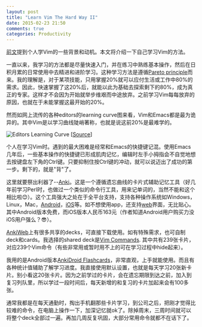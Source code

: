 ```yaml
---
layout: post
title: "Learn Vim The Hard Way II"
date: 2015-02-23 21:50
comments: true
categories: Productivity
---
```


[前文](http://blog.pzheng.me/2015/02/22/learn-vim-the-hard-way-i/)提到个人学Vim的一些背景和动机。本文将介绍一下自己学习Vim的方法。

<!--more-->

一直以来，我学习的方法都是尽量快速入门，并在练习中熟练基本操作，然后在日积月累的日常使用中去精进和进阶学习。这种学习方法是遵循[Pareto principle](http://en.wikipedia.org/wiki/Pareto_principle)而来。我的理解是，对于某项技能，只用掌握20%就可以应付生活或工作中80%的需求。因此，快速掌握了这20%后，就能以此为基础去探索剩下的80%，成为真正的专家。这样才不会因为开始就举步维艰而中途放弃。之前学习Vim每每放弃的原因，也就在于未能掌握这最开始的20%。

然而如网上流传的各种editors的learning curve图来看，Vim和Emacs都是最为诡异的。其中Vim是以学习曲线陡峭著称，也就是说这前20%是最难学的。

![Editors Learning Curve](https://dl.dropboxusercontent.com/u/6459697/blogimage/20150223_editors_learning_curve.jpg)
[[Source](http://www.quora.com/How-accurate-do-you-think-these-text-editor-learning-curves-are)]

个人在学习Vim时。遇到的最大困难是经常和Emacs的快捷键记混。使用Emacs几年后，一些基本操作的快捷键已形成肌肉记忆，编辑时左手小拇指会不自觉地想去按键盘左下角的Ctrl键。只要抑制住按Ctrl键的冲动，就可以说迈出了成功的第一步。剩下的，就是"背"了。

这里就要祭出利器了--[Anki](http://ankisrs.net/)。这是一个遵循遗忘曲线的卡片式辅助记忆工具（好几年前学习Perl时，也做过一个类似的命令行工具，用来记单词的，当然不能和这个相比啦:blush:）。这个工具强大之处在于全平台支持，支持各种操作系统如Windows，Linux，Mac，[Android](https://play.google.com/store/apps/details?id=com.ichi2.anki)，[iOS](https://itunes.apple.com/us/app/ankimobile-flashcards/id373493387?mt=8&ign-mpt=uo%3D4)等。如不想使用app，还支持[web](https://ankiweb.net/)界面，无比贴心。其中Android版本免费，而iOS版本人民币163元（作者知道Android用户购买力没iOS用户强么？:sunglasses:）。

[AnkiWeb]((https://ankiweb.net/))上有很多共享的decks，可直接下载使用。如有特殊需求，也可自制deck和cards。我选择的shared deck是[Vim Commands](https://ankiweb.net/shared/info/3803780219). 其中共有239张卡片，对应239个Vim命令（有些非常用或暂时用不上的可在学习过程中hide起来）。

我用的是Android版本[AnkiDroid Flashcards]((https://play.google.com/store/apps/details?id=com.ichi2.anki))，非常直观，上手就能使用。而且有各种统计值辅助了解学习进度。我直接使用默认设置，也就是每天学习20张新卡片。别小看这20张卡片。因为之前学过的卡片，会在遗忘期限到达之前，加入到复习列队里，所以学过一段时间后，每天新增的和复习的卡片加起来会有100多张。

通常我都是在每天通勤时，掏出手机翻那些卡片学习，到公司之后，把刚才觉得比较难的命令，在电脑上操作一下，加深记忆就ok了。除掉周末，三周时间就可以将整个deck全部过一遍。再加几周反复巩固，大部分常用命令就都不在话下了。